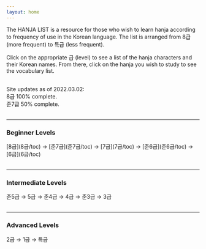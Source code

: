 ```yaml
---
layout: home
---
```


The HANJA LIST is a resource for those who wish to learn hanja according to frequency of use in the Korean language. The list is arranged from 8급 (more frequent) to 특급 (less frequent).

Click on the appropriate 급 (level) to see a list of the hanja characters and their Korean names. From there, click on the hanja you wish to study to see the vocabulary list.<br><br>

<!--Add this if I ever get around to writing a beginner's guide:
If you are a complete beginner to hanja, you may want to start with [this guide](guide/). <br><br>
-->

Site updates as of 2022.03.02: <br>
8급 100% complete. <br>
준7급 50% complete. <br><br>

***

<h3>Beginner Levels</h3> 
[8급](8급/toc) &rarr; [준7급](준7급/toc) &rarr; [7급](7급/toc) &rarr; [준6급](준6급/toc) &rarr; [6급](6급/toc) <br><br>

***

<h3>Intermediate Levels</h3> 
준5급 &rarr; 5급 &rarr; 준4급 &rarr; 4급 &rarr; 준3급 &rarr; 3급 <br><br>

***

<h3>Advanced Levels</h3> 
2급 &rarr; 1급 &rarr; 특급 <br>
